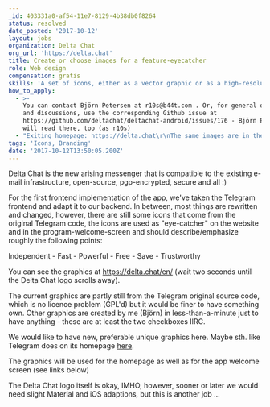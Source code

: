 ```yaml
---
_id: 403331a0-af54-11e7-8129-4b38db0f8264
status: resolved
date_posted: '2017-10-12'
layout: jobs
organization: Delta Chat
org_url: 'https://delta.chat'
title: Create or choose images for a feature-eyecatcher
role: Web design
compensation: gratis
skills: 'A set of icons, either as a vector graphic or as a high-resolution bitmap.'
how_to_apply:
  - >-
    You can contact Björn Petersen at r10s@b44t.com . Or, for general questions
    and discussions, use the corresponding Github issue at
    https://github.com/deltachat/deltachat-android/issues/176 - Björn Petersen
    will read there, too (as r10s)
  - "Exiting homepage: https://delta.chat\r\nThe same images are in the app, screenshots are here: https://github.com/deltachat/deltachat-android/issues/176#issue-263268955\r\n\r\nSources for the app icons are here: https://github.com/deltachat/deltachat-android/tree/master/MessengerProj/src/main/res/drawable-xhdpi (files intro2.png .. intro7.png)"
tags: 'Icons, Branding'
date: '2017-10-12T13:50:05.200Z'
---
```

Delta Chat is the new arising messenger that is compatible to the existing e-mail infrastructure, open-source, pgp-encrypted, secure and all :)

For the first frontend implementation of the app, we've taken the Telegram frontend and adapt it to our backend. In between, most things are rewritten and changed, however, there are still some icons that come from the original Telegram code, the icons are used as "eye-catcher" on the website and in the program-welcome-screen and should describe/emphasize roughly the following points:

Independent - Fast - Powerful - Free - Save - Trustworthy

You can see the graphics at https://delta.chat/en/ (wait two seconds until the Delta Chat logo scrolls away).

The current graphics are partly still from the Telegram original source code, which is no licence problem (GPL'd) but it would be finer to have something own. Other graphics are created by me (Björn) in less-than-a-minute just to have anything - these are at least the two checkboxes IIRC.

We would like to have new, preferable unique graphics here. Maybe sth. like Telegram does on its homepage [here](https://telegram.org/#what-can-you-do-with-Telegram).

The graphics will be used for the homepage as well as for the app welcome screen (see links below)

The Delta Chat logo itself is okay, IMHO, however, sooner or later we would need slight Material and iOS adaptions, but this is another job ...
